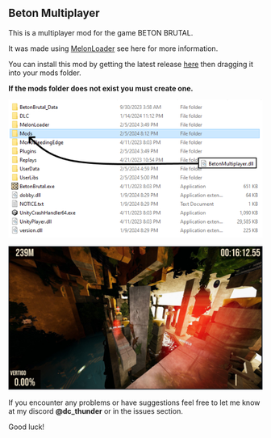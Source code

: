 ## Beton Multiplayer

This is a multiplayer mod for the game BETON BRUTAL. 

It was made using [MelonLoader](https://github.com/LavaGang/MelonLoader) see here for more information.

You can install this mod by getting the latest release [here](https://github.com/sethpotter/BetonMultiplayer/releases) then dragging it into your mods folder.

**If the mods folder does not exist you must create one.**

![Installing the mod](showcase/install.png)

![In-game view](showcase/screenshot.jpg)

If you encounter any problems or have suggestions feel free to let me know at my discord **@dc_thunder** or in the issues section.

Good luck!
